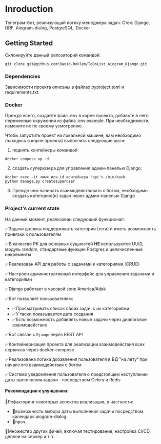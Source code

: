 # Inroduction
Телеграм-бот, реализующий логику менеджера задач. Стек: Django, DRF, Aiogram-dialog, PostgreSQL, Docker

## Getting Started
Склонируйте данный репозиторий командой:
```
git clone git@github.com:David-Roklem/ToDoList_Aiogram_Django.git
```

### Dependencies
Зависимости проекта описаны в файлах pyproject.toml и requirements.txt.

### Docker
Прежде всего, создайте файл .env в корне проекта, добавьте в него переменные окружения из файла .env.example. При необходимости, измените их по своему усмотрению.

Чтобы запустить проект на локальной машине, вам необходимо (находясь в корне проекта) выполнить следующие шаги:
1) поднять контейнеры командой:
```
docker compose up -d
```
2) создать суперюзера для управления админ-панелью Django:
```
docker exec -it <имя или id контейнера 'api'> /bin/bash
python manage.py createsuperuser
```
3) Прежде чем начинать взаимодействовать с ботом, необходимо создать категорию(и) задач через админ-панелью Django


### Project's current state
На данный момент, реализован следующий функционал:

✅Задачи должны поддерживать категории (теги) и иметь возможность привязки к пользователям

✅В качестве PK для основных сущностей **НЕ** используются UUID, модуль random, стандартные функции Postgres и целочисленные инкременты

✅Реализован API для работы с задачами и категориями (CRUD)

✅Настроен административный интерфейс для управления задачами и категориями

✅Django работает в часовой зоне America/Adak

✅Бот позволяет пользователям:
  - ✅Просматривать список своих задач с их категориями
  - ✅У таски показывается дата создания
  - ✅Есть возможность добавлять новые задачи через диалоговое взаимодействие

✅Бот связан с `Django` через REST API

✅Контейнеризация проекта для реализации взаимодействия всех сервисов через docker-compose

✅Реализована логика добавления пользователя в БД "на лету" при начале его взаимодействия с ботом

✅Система уведомления пользователя о предстоящем наступлении даты выполнения задачи - посредством Celery и Redis


#### Рекомендации к улучшению:

🔭Рефакторинг некоторых аспектов реализации, в частности:
  - 🔭возможность выбора даты выполнения задачи посредством календаря aiogram-dialog
  - 🔭проч.

🔭Множество других фичей, включая тестирование, настройка CI/CD, деплой на сервер и т.п.
